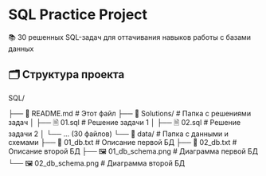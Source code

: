 # SQL Practice Project

📚 30 решенных SQL-задач для оттачивания навыков работы с базами данных

## 🗂️ Структура проекта
SQL/

├── 📄 README.md # Этот файл
├── 📁 Solutions/ # Папка с решениями задач
│ ├── 🗎 01.sql # Решение задачи 1
│ ├── 🗎 02.sql # Решение задачи 2
│ └── ... (30 файлов)
└── 📁 data/ # Папка с данными и схемами
├── 📄 01_db.txt # Описание первой БД
├── 📄 02_db.txt # Описание второй БД
├── 🖼️ 01_db_schema.png # Диаграмма первой БД
└── 🖼️ 02_db_schema.png # Диаграмма второй БД
